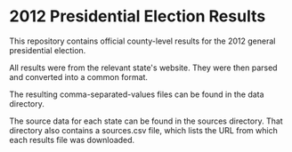 2012 Presidential Election Results
=============

This repository contains official county-level results for the 2012 general presidential election.

All results were from the relevant state's website. They were then parsed and converted into a common format.

The resulting comma-separated-values files can be found in the data directory.

The source data for each state can be found in the sources directory. That directory also contains a sources.csv file, which lists the URL from which each results file was downloaded.
